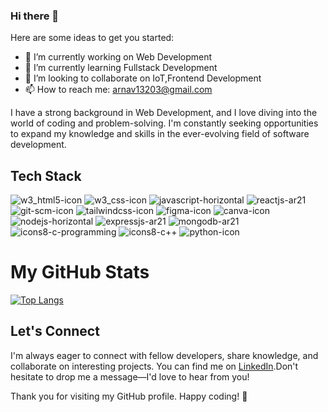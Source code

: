 ### Hi there 👋


Here are some ideas to get you started:

- 🔭 I’m currently working on Web Development
- 🌱 I’m currently learning Fullstack Development
- 👯 I’m looking to collaborate on IoT,Frontend Development
- 📫 How to reach me: arnav13203@gmail.com

I have a strong background in Web Development, and I love diving into the world of coding and problem-solving. I'm constantly seeking opportunities to expand my knowledge and skills in the ever-evolving field of software development.

## Tech Stack 
![w3_html5-icon](https://github.com/AK0561/AK0561/assets/97022114/6f816156-a667-44d6-a763-2b2e88f3cfa4)
![w3_css-icon](https://github.com/AK0561/AK0561/assets/97022114/550268f8-1633-4825-a299-70d928890ee4)
![javascript-horizontal](https://github.com/AK0561/AK0561/assets/97022114/2276b1a1-041d-46a9-9c13-929ebcab0707)
![reactjs-ar21](https://github.com/AK0561/AK0561/assets/97022114/261abb6e-339e-4069-aca6-abe49ec153e3)
![git-scm-icon](https://github.com/AK0561/AK0561/assets/97022114/95f61c69-c231-4441-86b8-fc76398ce3bb)
![tailwindcss-icon](https://github.com/AK0561/AK0561/assets/97022114/846950ef-4977-4eb0-a527-617b519b4d45)
![figma-icon](https://github.com/AK0561/AK0561/assets/97022114/8b3befa4-d772-4cac-9105-862eafb6add3)
![canva-icon](https://github.com/AK0561/AK0561/assets/97022114/35ddf99d-a27a-46bc-9707-f2bc5dcc5075)
![nodejs-horizontal](https://github.com/AK0561/AK0561/assets/97022114/f44daed6-ca0e-4dca-86cd-77363d234f71)
![expressjs-ar21](https://github.com/AK0561/AK0561/assets/97022114/2768c44b-413a-4e61-8f0b-1ccd1950e28b)
![mongodb-ar21](https://github.com/AK0561/AK0561/assets/97022114/4ecaf212-1cc2-411e-a9a5-4ec694beb737)
![icons8-c-programming](https://github.com/AK0561/AK0561/assets/97022114/2a0177be-9fe2-4635-a89c-a91b9d110fa8)
![icons8-c++](https://github.com/AK0561/AK0561/assets/97022114/2ce7e20d-e4b4-4bc6-ab34-03f7b1f72c67)
![python-icon](https://github.com/AK0561/AK0561/assets/97022114/8a83ebc7-695e-404a-b387-cd37c1dfba24)


# My GitHub Stats

[![Top Langs](https://github-readme-stats.vercel.app/api/top-langs/?username=AK0561&layout=compact&theme=aura)](https://github.com/anuraghazra/github-readme-stats)


## Let's Connect

I'm always eager to connect with fellow developers, share knowledge, and collaborate on interesting projects. You can find me on [LinkedIn](www.linkedin.com/in/arnavaggarwal13203).Don't hesitate to drop me a message—I'd love to hear from you!

Thank you for visiting my GitHub profile. Happy coding! 🚀



